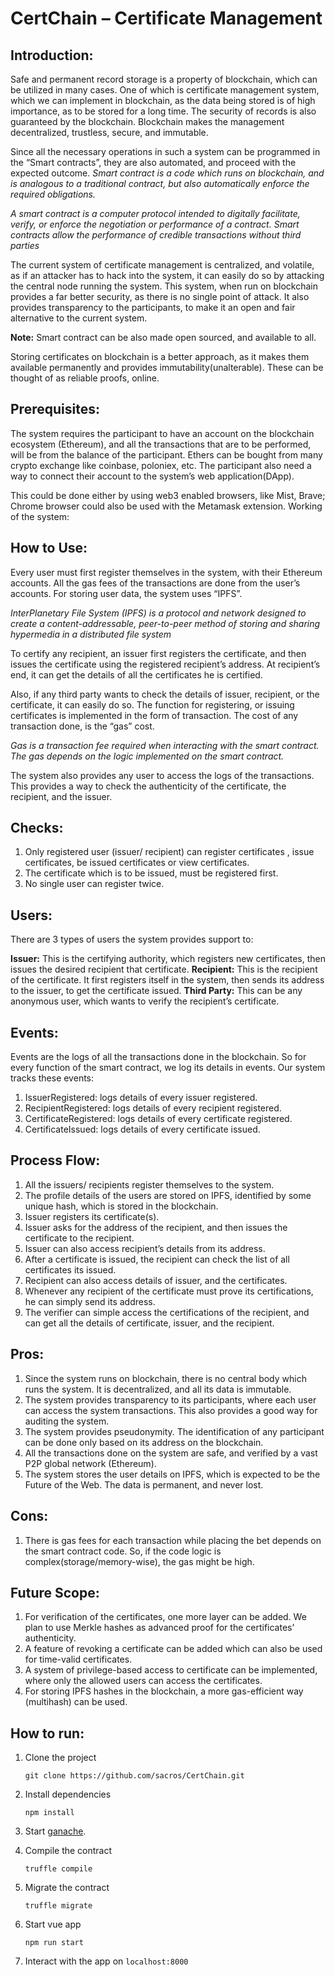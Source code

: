 <h1>CertChain – Certificate Management</h1>

<h2>Introduction:</h2>

Safe and permanent record storage is a property of blockchain, which can be utilized in many cases.
One of which is certificate management system, which we can implement in blockchain, as the data being stored is of high importance, as to be stored for a long time. The security of records is also guaranteed by the blockchain.
Blockchain makes the management decentralized, trustless, secure, and immutable.

Since all the necessary operations in such a system can be programmed in the “Smart contracts”, they are also automated, and proceed with the expected outcome.
_Smart contract is a code which runs on blockchain, and is analogous to a traditional contract, but also automatically enforce the required obligations._

_A smart contract is a computer protocol intended to digitally facilitate, verify, or enforce the negotiation or performance of a contract. Smart contracts allow the performance of credible transactions without third parties_

The current system of certificate management is centralized, and volatile, as if an attacker has to hack into the system, it can easily do so by attacking the central node running the system.
This system, when run on blockchain provides a far better security, as there is no single point of attack.
It also provides transparency to the participants, to make it an open and fair alternative to the current system.

**Note:** Smart contract can be also made open sourced, and available to all. 

Storing certificates on blockchain is a better approach, as it makes them available permanently and provides immutability(unalterable). These can be thought of as reliable proofs, online.

<h2>Prerequisites:</h2>
The system requires the participant to have an account on the blockchain ecosystem (Ethereum), and all the transactions that are to be performed, will be from the balance of the participant.
Ethers can be bought from many crypto exchange like coinbase, poloniex, etc.
The participant also need a way to connect their account to the system’s web application(DApp).

This could be done either by using web3 enabled browsers, like Mist, Brave; Chrome browser could also be used with the Metamask extension.
Working of the system:

<h2>How to Use:</h2>

Every user must first register themselves in the system, with their Ethereum accounts. All the gas fees of the transactions are done from the user’s accounts.
For storing user data, the system uses “IPFS”.

_InterPlanetary File System (IPFS) is a protocol and network designed to create a content-addressable, peer-to-peer method of storing and sharing hypermedia in a distributed file system_

To certify any recipient, an issuer first registers the certificate, and then issues the certificate using the registered recipient’s address.
At recipient’s end, it can get the details of all the certificates he is certified.

Also, if any third party wants to check the details of issuer, recipient, or the certificate, it can easily do so.
The function for registering, or issuing certificates is implemented in the form of transaction. The cost of any transaction done, is the “gas” cost.

_Gas is a transaction fee required when interacting with the smart contract. The gas depends on the logic implemented on the smart contract._

The system also provides any user to access the logs of the transactions. This provides a way to check the authenticity of the certificate, the recipient, and the issuer.

<h2>Checks:</h2>

1.	Only registered user (issuer/ recipient) can register certificates , issue certificates, be issued certificates or view certificates.
2.	The certificate which is to be issued, must be registered first.
3.	No single user can register twice.


<h2>Users:</h2>

There are 3 types of users the system provides support to:

**Issuer:** This is the certifying authority, which registers new certificates, then issues the desired recipient that certificate.
**Recipient:** This is the recipient of the certificate. It first registers itself in the system, then sends its address to the issuer, to get the certificate issued.
**Third Party:** This can be any anonymous user, which wants to verify the recipient’s certificate.

<h2>Events:</h2>

Events are the logs of all the transactions done in the blockchain. So for every function of the smart contract, we log its details in events.
Our system tracks these events:

1.	IssuerRegistered: logs details of every issuer registered.
2.	RecipientRegistered: logs details of every recipient registered.
3.	CertificateRegistered: logs details of every certificate registered.
4.	CertificateIssued: logs details of every certificate issued.

<h2>Process Flow:</h2>

1.	All the issuers/ recipients register themselves to the system.
2.	The profile details of the users are stored on IPFS, identified by some unique hash, which is stored in the blockchain.
3.	Issuer registers its certificate(s).
4.	Issuer asks for the address of the recipient, and then issues the certificate to the recipient.
5.	Issuer can also access recipient’s details from its address.
6.	After a certificate is issued, the recipient can check the list of all certificates its issued.
7.	Recipient can also access details of issuer, and the certificates.
8.	Whenever any recipient of the certificate must prove its certifications, he can simply send its address.
9.	The verifier can simple access the certifications of the recipient, and can get all the details of certificate, issuer, and the recipient.


<h2>Pros:</h2>

1.	Since the system runs on blockchain, there is no central body which runs the system. It is decentralized, and all its data is immutable.
2.	The system provides transparency to its participants, where each user can access the system transactions. This also provides a good way for auditing the system.
3.	The system provides pseudonymity. The identification of any participant can be done only based on its address on the blockchain.
4.	All the transactions done on the system are safe, and verified by a vast P2P global network (Ethereum).
5.	The system stores the user details on IPFS, which is expected to be the Future of the Web. The data is permanent, and never lost.

<h2>Cons:</h2>

1.	There is gas fees for each transaction while placing the bet depends on the smart contract code. So, if the code logic is complex(storage/memory-wise), the gas might be high.


<h2>Future Scope:</h2>

1.	For verification of the certificates, one more layer can be added. We plan to use Merkle hashes as advanced proof for the certificates’ authenticity.
2.	A feature of revoking a certificate can be added which can also be used for time-valid certificates.
3.	A system of privilege-based access to certificate can be implemented, where only the allowed users can access the certificates.
4.	For storing IPFS hashes in the blockchain, a more gas-efficient way (multihash) can be used.


<h2>How to run:</h2>

1. Clone the project

    `git clone https://github.com/sacros/CertChain.git`

2. Install dependencies

    `npm install`

3. Start [ganache](http://truffleframework.com/ganache/).

4. Compile the contract

    `truffle compile `

5. Migrate the contract

    `truffle migrate`

6. Start vue app

    `npm run start`

7. Interact with the app on `localhost:8000`

